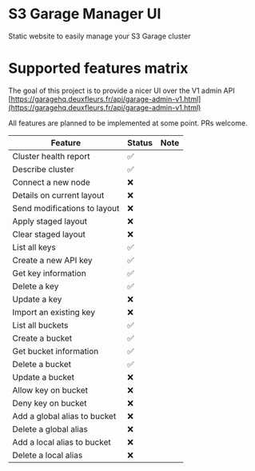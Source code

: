 # S3 Garage Manager UI

Static website to easily manage your S3 Garage cluster

# Supported features matrix

The goal of this project is to provide a nicer UI over the V1 admin API <u>[https://garagehq.deuxfleurs.fr/api/garage-admin-v1.html](https://garagehq.deuxfleurs.fr/api/garage-admin-v1.html)</u>

All features are planned to be implemented at some point. PRs welcome.

| Feature                      | Status | Note |
| ---------------------------- | ------ | ---- |
| Cluster health report        | ✅     |      |
| Describe cluster             | ✅     |      |
| Connect a new node           | ❌     |      |
| Details on current layout    | ❌     |      |
| Send modifications to layout | ❌     |      |
| Apply staged layout          | ❌     |      |
| Clear staged layout          | ❌     |      |
| List all keys                | ✅     |      |
| Create a new API key         | ✅     |      |
| Get key information          | ✅     |      |
| Delete a key                 | ✅     |      |
| Update a key                 | ❌     |      |
| Import an existing key       | ❌     |      |
| List all buckets             | ✅     |      |
| Create a bucket              | ✅     |      |
| Get bucket information       | ✅     |      |
| Delete a bucket              | ✅     |      |
| Update a bucket              | ❌     |      |
| Allow key on bucket          | ❌     |      |
| Deny key on bucket           | ❌     |      |
| Add a global alias to bucket | ❌     |      |
| Delete a global alias        | ❌     |      |
| Add a local alias to bucket  | ❌     |      |
| Delete a local alias         | ❌     |      |
